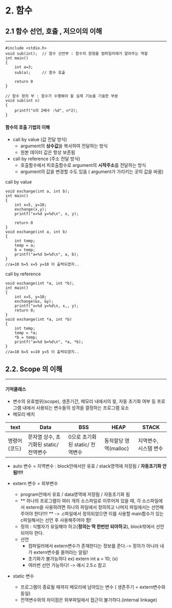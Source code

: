 # 2. 함수 
## 2.1 함수 선언, 호출 , 저으이의 이해
---
```
#include <stdio.h>
void sub(int);  // 함수 선언부 : 함수의 원형을 컴파일러에거 알려주는 역할
int main()
{
	int a=3;
	sub(a);     // 함수 호출

	return 0
}

// 함수 정의 부 : 함수가 수행해야 할 실제 기능을 기술한 부분
void sub(int n)    
{
	printf("n의 2배수 :%d", n*2);
}
```

#### **함수의 호출 기법의 이해**
- call by value (값 전달 방식)
	- argument의 **상수값**을 복사하여 전달하는 방식
	- 원본 데이터 값은 항상 보존됨
- call by reference (주소 전달 방식)
	- 호출함수에서 피호출함수로 argument의 **시작주소**를 전달하는 방식
	- argument의 값을 변경할 수도 있음 ( argument가 가리키는 곳의 값을 바꿈)

call by value
```
void exchange(int a, int b);
int main()
{
	int x=5, y=10;
    exchange(x,y);
    printf("x=%d y=%d\n", x, y);
    
    return 0
}
void exchange(int a, int b)
{
	int temp;
	temp = a; 
    b = temp;
    printf("a=%d b=%d\n", a, b);
}
//a=10 b=5 x=5 y=10 이 출력되겠지..
```

call by reference
```
void exchange(int *a, int *b);
int main()
{
	int x=5, y=10;
    exchange(&x, &y);
    printf("x=%d y=%d\n, x,, y);
    return 0;
}
void exchange(int *a, int *b)
{
	int temp;
	temp = *a;
    *b = temp;
    printf("a=%d b=%d\n", *a, *b);
}
//a=10 b=5 x=10 y=5 이 출력되겠지..
```

## 2.2. Scope 의 이해
---
#### 기억클래스
- 변수의 유효범위(scope), 생존기간, 메모리 내에서의 윛, 자동 초기화 여부 등 프로그램 내에서 사용되는 변수들의 성격을 결정하는 프로그램 요소
- 메모리 배치


text|Data|BSS|HEAP|STACK|
-----|----|---|----|-----|
명령어(코드)| 문자열 상수, 초기화된 static/ 전역변수 | 0으로 초기화된 static/ 전역변수 | 동적할당 영역(malloc) | 지역변수, 시스템 변수
* auto 변수 = 지역변수 : block안에서만 유효 / stack영역에 저장됨 / **자동초기화 안됨!!!!**
* extern 변수 = 외부변수 
	-  program안에서 유효 / data영역에 저장됨 / 자동초기화 됨
	-  ** 하나의 프로그램이 여러 개의 소스파일로 이루어져 있을 때, 각 소스파일에서 extern을 사용하려면 하나의 파일에서 정의하고 나머지 파일에서는 선언해주어야 한다!!!! ** -> .c파일에서 정의되었으면 이를 사용할 main함수가 있는 c파일해서는 선언 후 사용해주어야 함!
	-  정의 : 식별자가 유일해야 하고(**정의는 딱 한번만 되야하고**), block밖에서 선언되어야 한다.
	-  선언 
		-  컴파일러에서 extern변수가 존재한다는 정보를 준다.-> 정의가 아니라 내가 extern변수를 쓸꺼라는 알림!
		-  초기화가 불가능하다 ex) extern int a = 10; (x)
		-  여러번 선언 가능하다!
-> 예시 2.5.c 참고

*  static 변수
	- 프로그램이 종료될 때까지 메모리에 남아있는 변수 ( 생존주기 = extern변수와 동일)
	- 전역변수와의 차이점은 외부파일에서 접근이 불가하다.(internal linkage)


